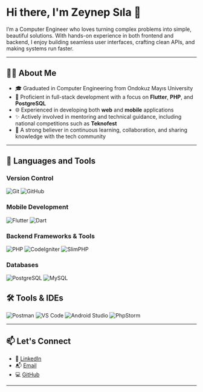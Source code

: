 # Hi there, I'm Zeynep Sıla 👋

I’m a Computer Engineer who loves turning complex problems into simple, beautiful solutions. With hands-on experience in both frontend and backend, I enjoy building seamless user interfaces, crafting clean APIs, and making systems run faster.

---

## 👩‍💻 About Me

- 🎓 Graduated in Computer Engineering from Ondokuz Mayıs University  
- 🧠 Proficient in full-stack development with a focus on **Flutter**, **PHP**, and **PostgreSQL**  
- 🌐 Experienced in developing both **web** and **mobile** applications  
- ✨ Actively involved in mentoring and technical guidance, including national competitions such as **Teknofest**  
- 💬 A strong believer in continuous learning, collaboration, and sharing knowledge with the tech community

---

## 🧰 Languages and Tools

### Version Control  
![Git](https://img.shields.io/badge/Git-F05032?style=flat&logo=git&logoColor=white)
![GitHub](https://img.shields.io/badge/GitHub-181717?style=flat&logo=github&logoColor=white)

### Mobile Development  
![Flutter](https://img.shields.io/badge/Flutter-02569B?style=flat&logo=flutter&logoColor=white)
![Dart](https://img.shields.io/badge/Dart-0175C2?style=flat&logo=dart&logoColor=white)

### Backend Frameworks & Tools  
![PHP](https://img.shields.io/badge/PHP-777BB4?style=flat&logo=php&logoColor=white)
![CodeIgniter](https://img.shields.io/badge/CodeIgniter-EF4223?style=flat&logo=codeigniter&logoColor=white)
![SlimPHP](https://img.shields.io/badge/SlimPHP-74b9ff?style=flat)

### Databases  
![PostgreSQL](https://img.shields.io/badge/PostgreSQL-336791?style=flat&logo=postgresql&logoColor=white)
![MySQL](https://img.shields.io/badge/MySQL-4479A1?style=flat&logo=mysql&logoColor=white)

## 🛠️ Tools & IDEs   
![Postman](https://img.shields.io/badge/Postman-FF6C37?style=flat&logo=postman&logoColor=white)
![VS Code](https://img.shields.io/badge/VS_Code-007ACC?style=flat&logo=visual-studio-code&logoColor=white)
![Android Studio](https://img.shields.io/badge/Android_Studio-3DDC84?style=flat&logo=android-studio&logoColor=white)
![PhpStorm](https://img.shields.io/badge/PhpStorm-000000?style=flat&logo=phpstorm&logoColor=white)

---

## 📫 Let's Connect

- 💼 [LinkedIn](https://www.linkedin.com/in/zeynep-sıla-kaymak)  
- 📬 [Email](mailto:zeynepsila@gmail.com)  
- 💻 [GitHub](https://github.com/zeynepsila)

---
